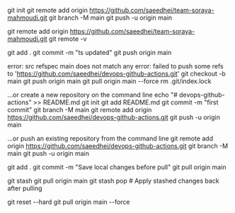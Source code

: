 git init
git remote add origin https://github.com/saeedhei/team-soraya-mahmoudi.git
git branch -M main
git push -u origin main

git remote add origin https://github.com/saeedhei/team-soraya-mahmoudi.git
git remote -v

git add .
git commit -m "ts updated"
git push origin main

error: src refspec main does not match any
error: failed to push some refs to 'https://github.com/saeedhei/devops-github-actions.git'
git checkout -b main
git push origin main
git pull origin main --force
rm .git/index.lock

…or create a new repository on the command line
echo "# devops-github-actions" >> README.md
git init
git add README.md
git commit -m "first commit"
git branch -M main
git remote add origin https://github.com/saeedhei/devops-github-actions.git
git push -u origin main


…or push an existing repository from the command line
git remote add origin https://github.com/saeedhei/devops-github-actions.git
git branch -M main
git push -u origin main



git add .
git commit -m "Save local changes before pull"
git pull origin main

git stash
git pull origin main
git stash pop  # Apply stashed changes back after pulling

git reset --hard
git pull origin main --force


